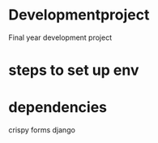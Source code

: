 # Developmentproject
Final year development project

# steps to set up env


# dependencies
crispy forms django